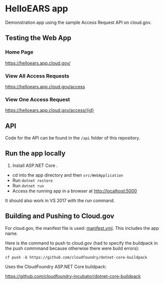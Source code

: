 # HelloEARS app

Demonstration app using the sample Access Request API on cloud.gov.

## Testing the Web App

### Home Page

https://helloears.app.cloud.gov/

### View All Access Requests
https://helloears.app.cloud.gov/access

### View One Access Request
https://helloears.app.cloud.gov/access/{id}

## API
Code for the API can be found in the `/api` folder of this repository.

## Run the app locally

1. Install ASP.NET Core .
+ cd into the app directory and then `src/WebApplication`
+ Run `dotnet restore`
+ Run `dotnet run`
+ Access the running app in a browser at <http://localhost:5000>

It should also work in VS 2017 with the run command.

## Building and Pushing to Cloud.gov

For cloud.gov, the manifest file is used: [manifest.yml](manifest.yml). This includes the app name.

Here is the command to push to cloud.gov (had to specify the buildpack in the push commmand because otherwise there were build errors):

`cf push -b https://github.com/cloudfoundry/dotnet-core-buildpack`

Uses the CloudFoundry ASP.NET Core buildpack:

https://github.com/cloudfoundry-incubator/dotnet-core-buildpack
